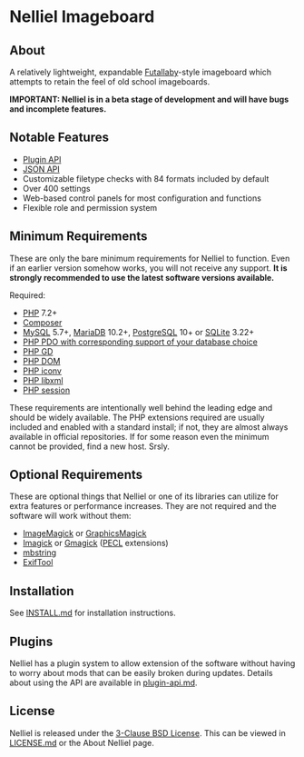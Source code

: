 # Nelliel Imageboard
## About
A relatively lightweight, expandable [Futallaby](https://www.1chan.net/futallaby/)-style imageboard which attempts to retain the feel of old school imageboards.

**IMPORTANT: Nelliel is in a beta stage of development and will have bugs and incomplete features.**

## Notable Features
 - [Plugin API](documentation/plugins/plugin-api.md)
 - [JSON API](documentation/json-api/api.md)
 - Customizable filetype checks with 84 formats included by default
 - Over 400 settings
 - Web-based control panels for most configuration and functions
 - Flexible role and permission system

## Minimum Requirements
These are only the bare minimum requirements for Nelliel to function. Even if an earlier version somehow works, you will not receive any support. **It is strongly recommended to use the latest software versions available.**

Required:
- [PHP](https://www.php.net/) 7.2+
- [Composer](https://getcomposer.org/)
- [MySQL](https://www.mysql.com/) 5.7+, [MariaDB](https://mariadb.org/) 10.2+, [PostgreSQL](https://www.postgresql.org/) 10+ or [SQLite](https://www.sqlite.org/) 3.22+
- [PHP PDO with corresponding support of your database choice](https://www.php.net/manual/en/book.pdo.php)
- [PHP GD](https://www.php.net/manual/en/book.image.php)
- [PHP DOM](https://www.php.net/manual/en/book.dom.php)
- [PHP iconv](https://www.php.net/manual/en/iconv.requirements.php)
- [PHP libxml](https://www.php.net/manual/en/book.libxml.php)
- [PHP session](https://www.php.net/manual/en/book.session.php)

These requirements are intentionally well behind the leading edge and should be widely available. The PHP extensions required are usually included and enabled with a standard install; if not, they are almost always available in official repositories. If for some reason even the minimum cannot be provided, find a new host. Srsly.

## Optional Requirements
These are optional things that Nelliel or one of its libraries can utilize for extra features or performance increases. They are not required and the software will work without them:
- [ImageMagick](https://imagemagick.org/) or [GraphicsMagick](http://www.graphicsmagick.org/)
- [Imagick](https://www.php.net/manual/en/book.imagick.php) or [Gmagick](https://www.php.net/manual/en/book.gmagick.php) ([PECL](https://pecl.php.net/) extensions)
- [mbstring](https://www.php.net/manual/en/book.mbstring.php)
- [ExifTool](https://exiftool.org/)

## Installation
See [INSTALL.md](INSTALL.md) for installation instructions.

## Plugins
Nelliel has a plugin system to allow extension of the software without having to worry about mods that can be easily broken during updates. Details about using the API are available in [plugin-api.md](documentation/plugins/plugin-api.md).

## License
Nelliel is released under the [3-Clause BSD License](https://opensource.org/licenses/BSD-3-Clause). This can be viewed in [LICENSE.md](LICENSE.md) or the About Nelliel page.